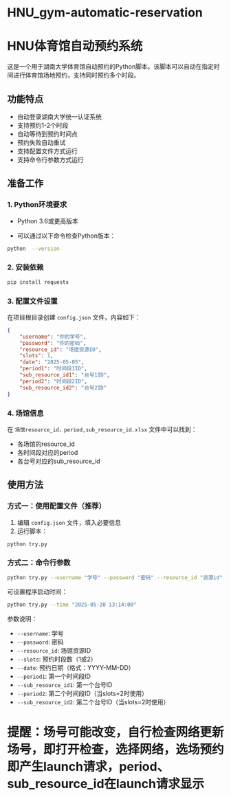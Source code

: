 # HNU_gym-automatic-reservation

# HNU体育馆自动预约系统

这是一个用于湖南大学体育馆自动预约的Python脚本。该脚本可以自动在指定时间进行体育馆场地预约，支持同时预约多个时段。

## 功能特点

- 自动登录湖南大学统一认证系统
- 支持预约1-2个时段
- 自动等待到预约时间点
- 预约失败自动重试
- 支持配置文件方式运行
- 支持命令行参数方式运行

## 准备工作
### 1. Python环境要求

- Python 3.6或更高版本

- 可以通过以下命令检查Python版本：

```bash
python  --version
```
### 2. 安装依赖

```bash
pip install requests
```

### 3. 配置文件设置

在项目根目录创建 `config.json` 文件，内容如下：

```json
{
    "username": "你的学号",
    "password": "你的密码",
    "resource_id": "场馆资源ID",
    "slots": 1,
    "date": "2025-05-05",
    "period1": "时间段1ID",
    "sub_resource_id1": "台号1ID",
    "period2": "时间段2ID",
    "sub_resource_id2": "台号2ID"
}
```

### 4. 场馆信息

在 `场馆resource_id，period,sub_resource_id.xlsx` 文件中可以找到：
- 各场馆的resource_id
- 各时间段对应的period
- 各台号对应的sub_resource_id

## 使用方法

### 方式一：使用配置文件（推荐）

1. 编辑 `config.json` 文件，填入必要信息
2. 运行脚本：
```bash
python try.py
```

### 方式二：命令行参数

```bash
python try.py --username "学号" --password "密码" --resource_id "资源id" --period1 "时间段1" --sub_resource_id1 "台号1" --slots 1 --date "2024-05-20"
```
可设置程序启动时间：
```bash
python try.py --time "2025-05-20 13:14:00"
```

参数说明：
- `--username`: 学号
- `--password`: 密码
- `--resource_id`: 场馆资源ID
- `--slots`: 预约时段数（1或2）
- `--date`: 预约日期（格式：YYYY-MM-DD）
- `--period1`: 第一个时间段ID
- `--sub_resource_id1`: 第一个台号ID
- `--period2`: 第二个时间段ID（当slots=2时使用）
- `--sub_resource_id2`: 第二个台号ID（当slots=2时使用）

# 提醒：场号可能改变，自行检查网络更新场号，即打开检查，选择网络，选场预约即产生launch请求，period、sub_resource_id在launch请求显示
